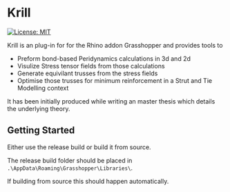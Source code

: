 # Krill
 [![License: MIT](https://img.shields.io/badge/License-MIT-yellow.svg)](https://opensource.org/licenses/MIT)

Krill is an plug-in for for the Rhino addon Grasshopper and provides tools to

- Preform bond-based Peridynamics calculations in 3d and 2d
- Visulize Stress tensor fields from those calculations
- Generate equivilant trusses from the stress fields
- Optimise those trusses for minimum reinforcement in a Strut and Tie Modelling context

It has been initially produced while writing an master thesis which details the underlying theory.

## Getting Started
Either use the release build or build it from source.

The release build folder should be placed in `.\AppData\Roaming\Grasshopper\Libraries\`.

If building from source this should happen automatically.

